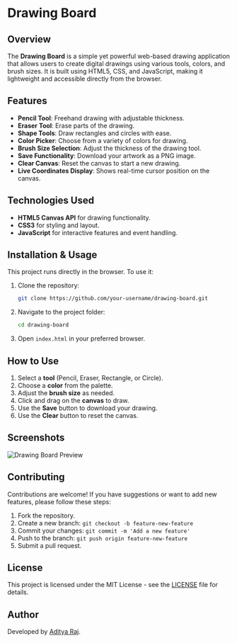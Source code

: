 # Drawing Board

## Overview
The **Drawing Board** is a simple yet powerful web-based drawing application that allows users to create digital drawings using various tools, colors, and brush sizes. It is built using HTML5, CSS, and JavaScript, making it lightweight and accessible directly from the browser.

## Features
- **Pencil Tool**: Freehand drawing with adjustable thickness.
- **Eraser Tool**: Erase parts of the drawing.
- **Shape Tools**: Draw rectangles and circles with ease.
- **Color Picker**: Choose from a variety of colors for drawing.
- **Brush Size Selection**: Adjust the thickness of the drawing tool.
- **Save Functionality**: Download your artwork as a PNG image.
- **Clear Canvas**: Reset the canvas to start a new drawing.
- **Live Coordinates Display**: Shows real-time cursor position on the canvas.

## Technologies Used
- **HTML5 Canvas API** for drawing functionality.
- **CSS3** for styling and layout.
- **JavaScript** for interactive features and event handling.

## Installation & Usage
This project runs directly in the browser. To use it:

1. Clone the repository:
   ```sh
   git clone https://github.com/your-username/drawing-board.git
   ```
2. Navigate to the project folder:
   ```sh
   cd drawing-board
   ```
3. Open `index.html` in your preferred browser.

## How to Use
1. Select a **tool** (Pencil, Eraser, Rectangle, or Circle).
2. Choose a **color** from the palette.
3. Adjust the **brush size** as needed.
4. Click and drag on the **canvas** to draw.
5. Use the **Save** button to download your drawing.
6. Use the **Clear** button to reset the canvas.

## Screenshots
![Drawing Board Preview]([https://s6.imgcdn.dev/YY8Hjd.png])

## Contributing
Contributions are welcome! If you have suggestions or want to add new features, please follow these steps:
1. Fork the repository.
2. Create a new branch: `git checkout -b feature-new-feature`
3. Commit your changes: `git commit -m 'Add a new feature'`
4. Push to the branch: `git push origin feature-new-feature`
5. Submit a pull request.

## License
This project is licensed under the MIT License - see the [LICENSE](LICENSE) file for details.

## Author
Developed by [Aditya Raj](https://github.com/devadityaraj).
